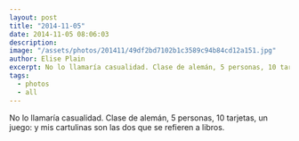 ```yaml
---
layout: post
title: "2014-11-05"
date: 2014-11-05 08:06:03
description: 
image: "/assets/photos/201411/49df2bd7102b1c3589c94b84cd12a151.jpg"
author: Elise Plain
excerpt: No lo llamaría casualidad. Clase de alemán, 5 personas, 10 tarjetas, un juego: y mis cartulinas son las dos que se refieren a libros.
tags: 
  - photos
  - all
---
```


No lo llamaría casualidad. Clase de alemán, 5 personas, 10 tarjetas, un juego: y mis cartulinas son las dos que se refieren a libros.
<p></p>
